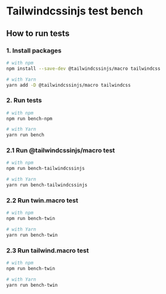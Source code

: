 # Tailwindcssinjs test bench

## How to run tests

### 1. Install packages

```bash
# with npm
npm install --save-dev @tailwindcssinjs/macro tailwindcss

# with Yarn
yarn add -D @tailwindcssinjs/macro tailwindcss
```

### 2. Run tests

```bash
# with npm
npm run bench-npm

# with Yarn
yarn run bench
```

### 2.1 Run @tailwindcssinjs/macro test

```bash
# with npm
npm run bench-tailwindcssinjs

# with Yarn
yarn run bench-tailwindcssinjs
```

### 2.2 Run twin.macro test

```bash
# with npm
npm run bench-twin

# with Yarn
yarn run bench-twin
```

### 2.3 Run tailwind.macro test

```bash
# with npm
npm run bench-twin

# with Yarn
yarn run bench-twin
```
